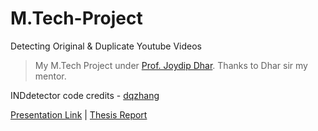 # M.Tech-Project
Detecting Original & Duplicate Youtube Videos
> My M.Tech Project under [Prof. Joydip Dhar](https://sites.google.com/site/joydipdhariiitmg/). Thanks to Dhar sir my mentor.

INDdetector code credits - [dqzhang](http://www.ee.columbia.edu/ln/dvmm/downloads/dvmmINDetector.html)

[Presentation Link](https://github.com/prashantgpt91/M.Tech-Project/blob/master/presentation.pdf) | [Thesis Report ](https://github.com/prashantgpt91/M.Tech-Project/blob/master/Thesis%20report.pdf)
